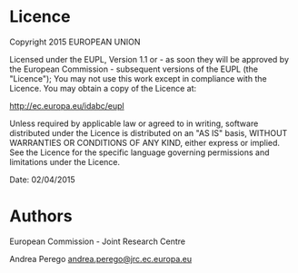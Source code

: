 # Licence

Copyright 2015 EUROPEAN UNION
  
Licensed under the EUPL, Version 1.1 or - as soon they will be approved by the European Commission - subsequent versions of the EUPL (the "Licence"); You may not use this work except in compliance with the Licence. You may obtain a copy of the Licence at:
 
  http://ec.europa.eu/idabc/eupl
 
Unless required by applicable law or agreed to in writing, software distributed under the Licence is distributed on an "AS IS" basis, WITHOUT WARRANTIES OR CONDITIONS OF ANY KIND, either express or implied. See the Licence for the specific language governing permissions and limitations under the Licence.
 
Date: 02/04/2015

# Authors

European Commission - Joint Research Centre

Andrea Perego <andrea.perego@jrc.ec.europa.eu>
